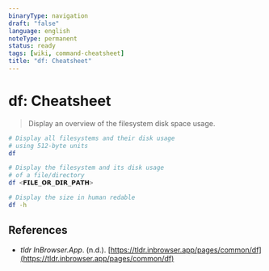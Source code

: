 ```yaml
---
binaryType: navigation
draft: "false"
language: english
noteType: permanent
status: ready
tags: [wiki, command-cheatsheet]
title: "df: Cheatsheet"
---
```


# df: Cheatsheet

> Display an overview of the filesystem disk space usage.

```bash
# Display all filesystems and their disk usage
# using 512-byte units
df

# Display the filesystem and its disk usage
# of a file/directory
df <𝗙𝗜𝗟𝗘_𝗢𝗥_𝗗𝗜𝗥_𝗣𝗔𝗧𝗛>

# Display the size in human redable
df -h
```

## References

- _tldr InBrowser.App_. (n.d.). [https://tldr.inbrowser.app/pages/common/df](https://tldr.inbrowser.app/pages/common/df)
